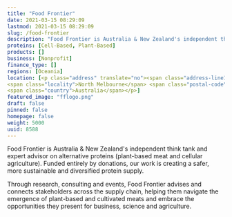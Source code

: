 ```yaml
---
title: "Food Frontier"
date: 2021-03-15 08:29:09
lastmod: 2021-03-15 08:29:09
slug: /food-frontier
description: "Food Frontier is Australia & New Zealand's independent think tank and expert advisor on alternative proteins (plant-based meat and cellular agriculture). Funded entirely by donations, our work is creating a safer, more sustainable and diversified protein supply.Through research, consulting and events, Food Frontier advises and connects stakeholders across the supply chain, helping them navigate the emergence of plant-based and cultivated meats and embrace the opportunities they present for business, science and agriculture."
proteins: [Cell-Based, Plant-Based]
products: []
business: [Nonprofit]
finance_type: []
regions: [Oceania]
location: [<p class="address" translate="no"><span class="address-line1">Victoria Street</span><br>
<span class="locality">North Melbourne</span> <span class="postal-code">3051</span><br>
<span class="country">Australia</span></p>]
featured_image: "fflogo.png"
draft: false
pinned: false
homepage: false
weight: 5000
uuid: 8588
---
```

<p>Food Frontier is Australia & New Zealand's independent think tank and expert advisor on alternative proteins (plant-based meat and cellular agriculture). Funded entirely by donations, our work is creating a safer, more sustainable and diversified protein supply.</p>
<p>Through research, consulting and events, Food Frontier advises and connects stakeholders across the supply chain, helping them navigate the emergence of plant-based and cultivated meats and embrace the opportunities they present for business, science and agriculture.</p>
